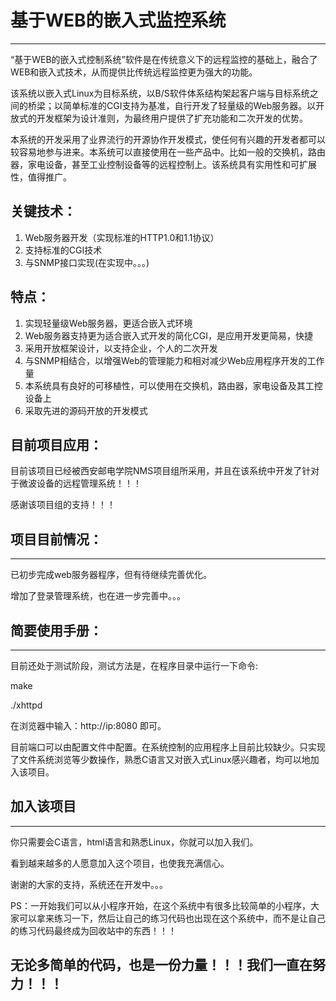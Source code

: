 # 基于WEB的嵌入式监控系统
------------------------------------------------------------------------------

  “基于WEB的嵌入式控制系统”软件是在传统意义下的远程监控的基础上，融合了WEB和嵌入式技术，从而提供比传统远程监控更为强大的功能。  
  
  该系统以嵌入式Linux为目标系统，以B/S软件体系结构架起客户端与目标系统之间的桥梁；以简单标准的CGI支持为基准，自行开发了轻量级的Web服务器。以开放式的开发框架为设计准则，为最终用户提供了扩充功能和二次开发的优势。
  
  本系统的开发采用了业界流行的开源协作开发模式，使任何有兴趣的开发者都可以较容易地参与进来。本系统可以直接使用在一些产品中。比如一般的交换机，路由器，家电设备，甚至工业控制设备等的远程控制上。该系统具有实用性和可扩展性，值得推广。
  
## 关键技术：
 1. Web服务器开发（实现标准的HTTP1.0和1.1协议）
 2. 支持标准的CGI技术
 3. 与SNMP接口实现(在实现中。。。)
## 特点：
 1. 实现轻量级Web服务器，更适合嵌入式环境
 2. Web服务器支持更为适合嵌入式开发的简化CGI，是应用开发更简易，快捷
 3. 采用开放框架设计，以支持企业，个人的二次开发
 4. 与SNMP相结合，以增强Web的管理能力和相对减少Web应用程序开发的工作量
 5. 本系统具有良好的可移植性，可以使用在交换机，路由器，家电设备及其工控设备上
 6. 采取先进的源码开放的开发模式

## 目前项目应用：
  目前该项目已经被西安邮电学院NMS项目组所采用，并且在该系统中开发了针对于微波设备的远程管理系统！！！
  
  感谢该项目组的支持！！！
## 项目目前情况： 
------------------------------------------------------------------------------
  已初步完成web服务器程序，但有待继续完善优化。
  
  增加了登录管理系统，也在进一步完善中。。。  

## 简要使用手册：
------------------------------------------------------------------------------
  目前还处于测试阶段，测试方法是，在程序目录中运行一下命令: 
  
  make
  
  ./xhttpd 
  
  在浏览器中输入：http://ip:8080  即可。
  
  目前端口可以由配置文件中配置。在系统控制的应用程序上目前比较缺少。只实现了文件系统浏览等少数操作，熟悉C语言又对嵌入式Linux感兴趣者，均可以地加入该项目。
  
## 加入该项目
------------------------------------------------------------------------------
  你只需要会C语言，html语言和熟悉Linux，你就可以加入我们。      
  
  看到越来越多的人愿意加入这个项目，也使我充满信心。
  
  谢谢的大家的支持，系统还在开发中。。。
  
  PS：一开始我们可以从小程序开始，在这个系统中有很多比较简单的小程序，大家可以拿来练习一下，然后让自己的练习代码也出现在这个系统中，而不是让自己的练习代码最终成为回收站中的东西！！！

## 无论多简单的代码，也是一份力量！！！我们一直在努力！！！
